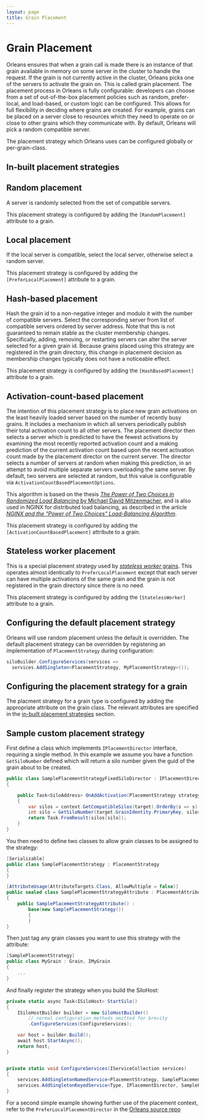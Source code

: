 ```yaml
---
layout: page
title: Grain Placement
---
```


# Grain Placement

Orleans ensures that when a grain call is made there is an instance of that grain available in memory on some server in the cluster to handle the request.
If the grain is not currently active in the cluster, Orleans picks one of the servers to activate the grain on.
This is called grain placement.
The placement process in Orleans is fully configurable: developers can choose from a set of out-of-the-box placement policies such as random, prefer-local, and load-based, or custom logic can be configured.
This allows for full flexibility in deciding where grains are created.
For example, grains can be placed on a server close to resources which they need to operate on or close to other grains which they communicate with.
By default, Orleans will pick a random compatible server.

The placement strategy which Orleans uses can be configured globally or per-grain-class.

## In-built placement strategies

## Random placement

A server is randomly selected from the set of compatible servers.

This placement strategy is configured by adding the `[RandomPlacement]` attribute to a grain.

## Local placement

If the local server is compatible, select the local server, otherwise select a random server.

This placement strategy is configured by adding the `[PreferLocalPlacement]` attribute to a grain.

## Hash-based placement

Hash the grain id to a non-negative integer and modulo it with the number of compatible servers.
Select the corresponding server from list of compatible servers ordered by server address.
Note that this is not guaranteed to remain stable as the cluster membership changes.
Specifically, adding, removing, or restarting servers can alter the server selected for a given grain id.
Because grains placed using this strategy are registered in the grain directory, this change in placement decision as membership changes typically does not have a noticeable effect.

This placement strategy is configured by adding the `[HashBasedPlacement]` attribute to a grain.

## Activation-count-based placement

The intention of this placement strategy is to place new grain activations on the least heavily loaded server based on the number of recently busy grains.
It includes a mechanism in which all servers periodically publish their total activation count to all other servers.
The placement director then selects a server which is predicted to have the fewest activations by examining the most recently reported activation count and a making prediction of the current activation count based upon the recent activation count made by the placement director on the current server.
The director selects a number of servers at random when making this prediction, in an attempt to avoid multiple separate servers overloading the same server.
By default, two servers are selected at random, but this value is configurable via `ActivationCountBasedPlacementOptions`.

This algorithm is based on the thesis [*The Power of Two Choices in Randomized Load Balancing* by Michael David Mitzenmacher](https://www.eecs.harvard.edu/~michaelm/postscripts/mythesis.pdf), and is also used in NGINX for distributed load balancing, as described in the article [*NGINX and the "Power of Two Choices" Load-Balancing Algorithm*](https://www.nginx.com/blog/nginx-power-of-two-choices-load-balancing-algorithm/).

This placement strategy is configured by adding the `[ActivationCountBasedPlacement]` attribute to a grain.


## Stateless worker placement

This is a special placement strategy used by [*stateless worker* grains](~/docs/grains/stateless_worker_grains.md).
This operates almost identically to `PreferLocalPlacement` except that each server can have multiple activations of the same grain and the grain is not registered in the grain directory since there is no need.

This placement strategy is configured by adding the `[StatelessWorker]` attribute to a grain.

## Configuring the default placement strategy

Orleans will use random placement unless the default is overridden.
The default placement strategy can be overridden by registering an implementation of `PlacementStrategy` during configuration:

``` C#
siloBuilder.ConfigureServices(services =>
  services.AddSingleton<PlacementStrategy, MyPlacementStrategy>());
```

## Configuring the placement strategy for a grain

The placment strategy for a grain type is configured by adding the appropriate attribute on the grain class.
The relevant attributes are specified in the [in-built placement strategies](#in-built-placement-strategies) section.

## Sample custom placement strategy

First define a class which implements `IPlacementDirector` interface, requiring a single method.
In this example we assume you have a function `GetSiloNumber` defined which will return a silo number given the guid of the grain about to be created.

``` csharp
public class SamplePlacementStrategyFixedSiloDirector : IPlacementDirector
{

    public Task<SiloAddress> OnAddActivation(PlacementStrategy strategy, PlacementTarget target, IPlacementContext context)
    {
        var silos = context.GetCompatibleSilos(target).OrderBy(s => s).ToArray();
        int silo = GetSiloNumber(target.GrainIdentity.PrimaryKey, silos.Length);
        return Task.FromResult(silos[silo]);
    }
}
```
You then need to define two classes to allow grain classes to be assigned to the strategy:

```csharp
[Serializable]
public class SamplePlacementStrategy : PlacementStrategy
{
}

[AttributeUsage(AttributeTargets.Class, AllowMultiple = false)]
public sealed class SamplePlacementStrategyAttribute : PlacementAttribute
{
    public SamplePlacementStrategyAttribute() :
        base(new SamplePlacementStrategy())
        {
        }
}
```
Then just tag any grain classes you want to use this strategy with the attribute:
``` csharp
[SamplePlacementStrategy]
public class MyGrain : Grain, IMyGrain
{
    ...
}
```
And finally register the strategy when you build the SiloHost:
``` csharp
private static async Task<ISiloHost> StartSilo()
{
    ISiloHostBuilder builder = new SiloHostBuilder()
        // normal configuration methods omitted for brevity
        .ConfigureServices(ConfigureServices);

    var host = builder.Build();
    await host.StartAsync();
    return host;
}


private static void ConfigureServices(IServiceCollection services)
{
    services.AddSingletonNamedService<PlacementStrategy, SamplePlacementStrategy>(nameof(SamplePlacementStrategy));
    services.AddSingletonKeyedService<Type, IPlacementDirector, SamplePlacementStrategyFixedSiloDirector>(typeof(SamplePlacementStrategy));
}
```

For a second simple example showing further use of the placement context, refer to the `PreferLocalPlacementDirector` in the [Orleans source repo](https://github.com/dotnet/orleans/blob/master/src/Orleans.Runtime/Placement/PreferLocalPlacementDirector.cs)
